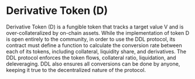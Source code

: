 # Derivative Token (D)

Derivative Token (D) is a fungible token that tracks a target value V and is over-collateralized by on-chain assets. While the implementation of token D is open entirely to the community, in order to use the DDL protocol, its contract must define a function to calculate the conversion rate between each of its tokens, including collateral, liquidity share, and derivatives. The DDL protocol enforces the token flows, collateral ratio, liquidation, and deleveraging. DDL also ensures all conversions can be done by anyone, keeping it true to the decentralized nature of the protocol.
